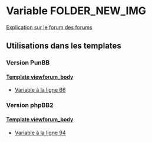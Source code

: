 # Variable FOLDER_NEW_IMG
[Explication sur le forum des forums](http://forum.forumactif.com/t294113-listing-des-variables#FOLDER_NEW_IMG)
## Utilisations dans les templates
### Version PunBB
#### [Template viewforum_body](punbb/viewforum_body.md)
* [Variable à la ligne 66](../punbb/viewforum_body.tpl#L66)
### Version phpBB2
#### [Template viewforum_body](subsilver/viewforum_body.md)
* [Variable à la ligne 94](../subsilver/viewforum_body.tpl#L94)